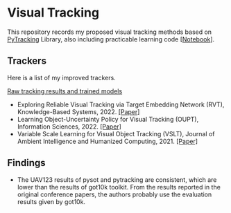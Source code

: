 # Visual Tracking
This repository records my proposed visual tracking methods based on [PyTracking](https://github.com/visionml/pytracking) Library, also including practicable learning code [[Notebook](/pytracking/analysis/utils/notebook/)]. 

## Trackers
Here is a list of my improved trackers.

[Raw tracking results and trained models](https://drive.google.com/drive/folders/182NbsBrVR9PICR9aSkb2IhUDvrlSsTDT?usp=sharing)  
* Exploring Reliable Visual Tracking via Target Embedding Network (RVT), Knowledge-Based Systems, 2022. [[Paper]](https://doi.org/10.1016/j.knosys.2022.108584)  
* Learning Object-Uncertainty Policy for Visual Tracking (OUPT), Information Sciences, 2022. [[Paper]](https://doi.org/10.1016/j.ins.2021.09.002)
* Variable Scale Learning for Visual Object Tracking (VSLT), Journal of Ambient Intelligence and Humanized Computing, 2021. [[Paper]](https://doi.org/10.1007/s12652-021-03469-2)  

## Findings
* The UAV123 results of pysot and pytracking are consistent, which are lower than the results of got10k toolkit. 
  From the results reported in the original conference papers, the authors probably use the evaluation results given by got10k.


